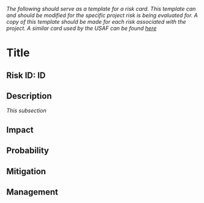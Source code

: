 _The following should serve as a template for a risk card. This template can
and should be modified for the specific project risk is being evaluated for. A copy
of this template should be made for each risk associated with
the project. A similar card used by the USAF can be found [here](https://www.jble.af.mil/Portals/46/AF%20Form%204437_Risk%20Assessment%20Worksheet.pdf)_

# **Title**

## Risk ID: **ID**

## Description
_This subsection_
## Impact

## Probability

## Mitigation

## Management